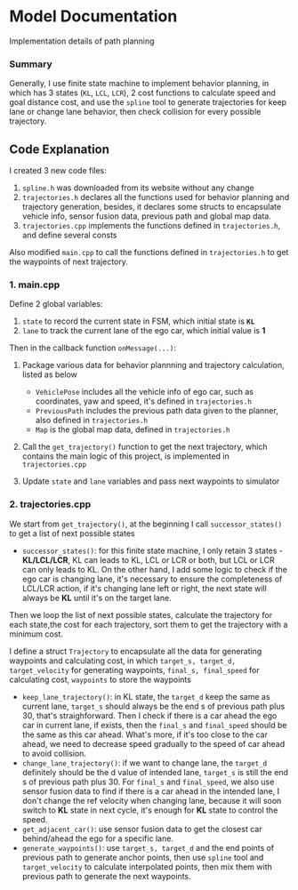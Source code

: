 # Model Documentation
Implementation details of path planning 

### Summary
Generally, I use finite state machine to implement behavior planning, in which has 3 states (`KL`, `LCL`, `LCR`), 2 cost functions to calculate speed and goal distance cost, and use the `spline` tool to generate trajectories
 for keep lane or change lane behavior, then check collision for every possible trajectory.
 
## Code Explanation
I created 3 new code files:
1. `spline.h` was downloaded from its website without any change
2. `trajectories.h` declares all the functions used for behavior planning and trajectory generation, besides, it declares some structs to encapsulate vehicle info, sensor fusion data, previous path and global map data.
3. `trajectories.cpp` implements the functions defined in `trajectories.h`, and define several consts 

Also modified `main.cpp` to call the functions defined in `trajectories.h` to get the waypoints of next trajectory.

### 1. main.cpp
Define 2 global variables: 

1. `state` to record the current state in FSM, which initial state is __`KL`__ 
2. `lane` to track the current lane of the ego car, which initial value is __1__

Then in the callback function `onMessage(...)`:

1. Package various data for behavior plannning and trajectory calculation, listed as below
   * `VehiclePose` includes all the vehicle info of ego car, such as coordinates, yaw and speed, it's defined in `trajectories.h`
   * `PreviousPath` includes the previous path data given to the planner, also defined in `trajectories.h`
   * `Map` is the global map data, defined in `trajectories.h`
   
2. Call the `get_trajectory()` function to get the next trajectory, which contains the main logic of this project, is implemented in `trajectories.cpp`

3. Update `state` and `lane` variables and pass next waypoints to simulator  

### 2. trajectories.cpp

We start from `get_trajectory()`, at the beginning I call `successor_states()` to get a list of next possible states

   * `successor_states()`: for this finite state machine, I only retain 3 states - __KL/LCL/LCR__, KL can leads to KL, LCL or LCR or both, but LCL or LCR can only leads to KL. On the other hand, I add some logic to check if the ego car is changing lane, it's necessary to ensure the completeness of LCL/LCR action, if it's changing lane left or right, the next state will always be __KL__ until it's on the target lane.
   
Then we loop the list of next possible states, calculate the trajectory for each state,the cost for each trajectory, sort them to get the trajectory with a minimum cost. 

I define a struct `Trajectory` to encapsulate all the data for generating waypoints and calculating cost, in which `target_s, target_d, target_velocity` for generating waypoints, `final_s, final_speed` for calculating cost, `waypoints` to store the waypoints

   * `keep_lane_trajectory()`: in KL state, the `target_d` keep the same as current lane, `target_s` should always be the end s of previous path plus 30, that's straighforward. Then I check if there is a car ahead the ego car in current lane, if exists, then the `final_s` and `final_speed` should be the same as this car ahead. What's more, if it's too close to the car ahead, we need to decrease speed gradually to the speed of car ahead to avoid collision. 
   * `change_lane_trajectory()`: if we want to change lane, the `target_d` definitely should be the d value of intended lane, `target_s` is still the end s of previous path plus 30.  For `final_s` and `final_speed`, we also use sensor fusion data to find if there is a car ahead in the intended lane, I don't change the ref velocity when changing lane, because it will soon switch to __KL__ state in next cycle, it's enough for __KL__ state to control the speed.
   * `get_adjacent_car()`: use sensor fusion data to get the closest car behind/ahead the ego for a specific lane.
   * `generate_waypoints()`: use `target_s, target_d` and the end points of previous path to generate anchor points, then use `spline` tool and `target_velocity` to calculate interpolated points, then mix them with previous path to generate the next waypoints.
